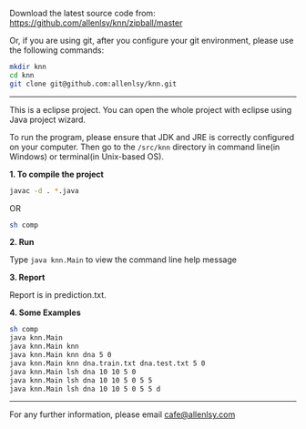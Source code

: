 Download the latest source code from:
https://github.com/allenlsy/knn/zipball/master

Or, if you are using git, after you configure your git environment, please use the following commands:

```sh
mkdir knn
cd knn
git clone git@github.com:allenlsy/knn.git
```

----------------------------------------
This is a eclipse project. You can open the whole project with eclipse using Java project
wizard.

To run the program, please ensure that JDK and JRE is correctly configured on your 
computer. Then go to the `/src/knn` directory in command line(in Windows) or terminal(in 
Unix-based OS).

__1. To compile the project__

```sh
javac -d . *.java
```

OR

```sh
sh comp
```

__2. Run__

Type `java knn.Main` to view the command line help message

__3. Report__

Report is in prediction.txt.

__4. Some Examples__

```sh
sh comp
java knn.Main
java knn.Main knn 
java knn.Main knn dna 5 0
java knn.Main knn dna.train.txt dna.test.txt 5 0
java knn.Main lsh dna 10 10 5 0
java knn.Main lsh dna 10 10 5 0 5 5
java knn.Main lsh dna 10 10 5 0 5 5 d
```

-----------------------------------------------------------
For any further information, please email cafe@allenlsy.com   
